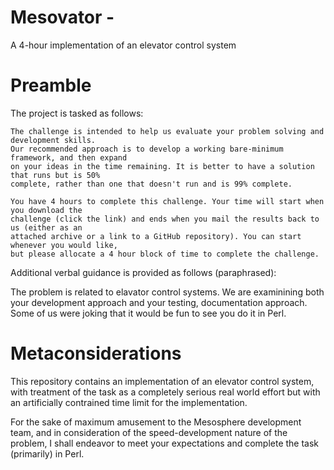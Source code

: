 # Mesovator - 

A 4-hour implementation of an elevator control system

# Preamble

The project is tasked as follows:

    The challenge is intended to help us evaluate your problem solving and development skills.
    Our recommended approach is to develop a working bare-minimum framework, and then expand
    on your ideas in the time remaining. It is better to have a solution that runs but is 50%
    complete, rather than one that doesn't run and is 99% complete. 
    
    You have 4 hours to complete this challenge. Your time will start when you download the
    challenge (click the link) and ends when you mail the results back to us (either as an
    attached archive or a link to a GitHub repository). You can start whenever you would like,
    but please allocate a 4 hour block of time to complete the challenge. 

Additional verbal guidance is provided as follows (paraphrased):

   The problem is related to elavator control systems. We are examinining both your development
   approach and your testing, documentation approach. Some of us were joking that it would be
   fun to see you do it in Perl.

# Metaconsiderations

This repository contains an implementation of an elevator control system, with treatment of the task as a completely serious real world effort but with an artificially contrained time limit for the implementation.

For the sake of maximum amusement to the Mesosphere development team, and in consideration of the speed-development nature of the problem, I shall endeavor to meet your expectations and complete the task (primarily) in Perl.
